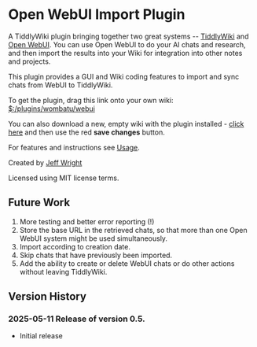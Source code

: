# Open WebUI Import Plugin

A TiddlyWiki plugin bringing together two great systems -- [TiddlyWiki](https://tiddlywiki.com) and [Open WebUI](https://openwebui.com).  You can use Open WebUI to do your AI chats and research, and then import the results into your Wiki for integration into other notes and projects.

This plugin provides a GUI and Wiki coding features to import and sync chats from WebUI to TiddlyWiki.

To get the plugin, drag this link onto your own wiki: [$:/plugins/wombatu/webui](https://wombatu.github.io/webui-tw/#%24%3A%2Fplugins%2Fwombatu%2Fwebui)

You can also download a new, empty wiki with the plugin installed - [click here](https://wombatu.github.io/webui-tw) and then use the red **save changes** button.

For features and instructions see [Usage](https://wombatu.github.io/webui-tw/#Usage).

Created by [Jeff Wright](https://github.com/wombatu)

Licensed using MIT license terms.

## Future Work 
1. More testing and better error reporting (!) 
1. Store the base URL in the retrieved chats, so that more than one Open WebUI system might be used simultaneously.
1. Import according to creation date.
1. Skip chats that have previously been imported. 
1. Add the ability to create or delete WebUI chats or do other actions without leaving TiddlyWiki.

## Version History

### 2025-05-11 Release of version 0.5.
* Initial release
